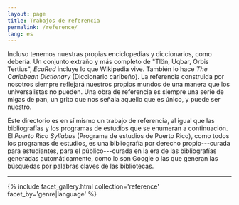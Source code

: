 ```yaml
---
layout: page
title: Trabajos de referencia
permalink: /reference/
lang: es
---
```


Incluso tenemos nuestras propias enciclopedias y diccionarios, como debería. Un conjunto extraño y más completo de "Tlön, Uqbar, Orbis Tertius", *EcuRed* incluye lo que Wikipedia vive. También lo hace *The Caribbean Dictionary* (Diccionario caribeño). La referencia construida por nosotros siempre reflejará nuestros propios mundos de una manera que los universalistas no pueden. Una obra de referencia es siempre una serie de migas de pan, un grito que nos señala aquello que es único, y puede ser nuestro.

Este directorio es en sí mismo un trabajo de referencia, al igual que las bibliografías y los programas de estudios que se enumeran a continuación. El *Puerto Rico Syllabus* (Programa de estudios de Puerto Rico), como todos los programas de estudios, es una bibliografía por derecho propio---curada para estudiantes, para el público---curada en la era de las bibliografías generadas automáticamente, como lo son Google o las que generan las búsquedas por palabras claves de las bibliotecas.

---

{% include facet_gallery.html collection='reference' facet_by='genre|language' %}
